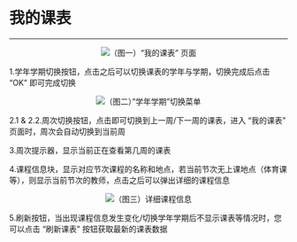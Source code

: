 # 我的课表

---

<center><img src="/images/Docs/UserManual/Functions/JiaoWu/CourseTableForStd/1.png">（图一）“我的课表” 页面</img></center>

1.学年学期切换按钮，点击之后可以切换课表的学年与学期，切换完成后点击 “OK” 即可完成切换
<center><img src="/images/Docs/UserManual/Functions/JiaoWu/CourseTableForStd/2.png">（图二）”学年学期”切换菜单</img></center>

2.1 & 2.2.周次切换按钮，点击即可切换到上一周/下一周的课表，进入 “我的课表” 页面时，周次会自动切换到当前周

3.周次提示器，显示当前正在查看第几周的课表

4.课程信息块，显示对应节次课程的名称和地点，若当前节次无上课地点（体育课等），则显示当前节次的教师，点击之后可以弹出详细的课程信息
<center><img src="/images/Docs/UserManual/Functions/JiaoWu/CourseTableForStd/3.png">（图三）详细课程信息</img></center>

5.刷新按钮，当出现课程信息发生变化/切换学年学期后不显示课表等情况时，您可以点击 “刷新课表” 按钮获取最新的课表数据